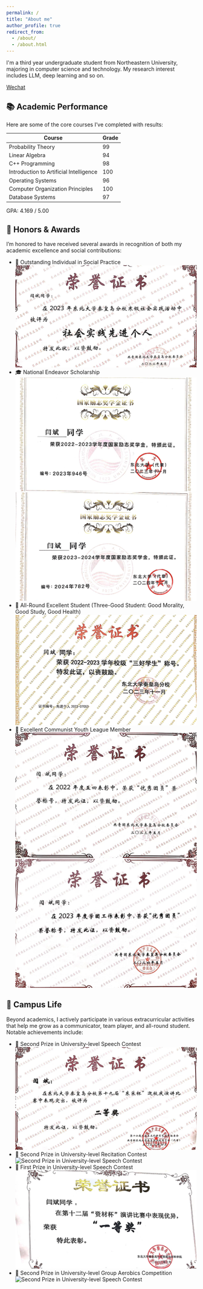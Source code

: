 ```yaml
---
permalink: /
title: "About me"
author_profile: true
redirect_from: 
  - /about/
  - /about.html
---
```


I'm a third year undergraduate student from Northeastern University, majoring in computer science and technology. My research interest includes LLM, deep learning and so on.

[Wechat](../images/Wechat.png) 

## 📚 Academic Performance

Here are some of the core courses I’ve completed with results:

| Course                          | Grade |
|---------------------------------|-------|
| Probability Theory              | 99    |
| Linear Algebra                  | 94    |
| C++ Programming                 | 98    |
| Introduction to Artificial Intelligence | 100   |
| Operating Systems               | 96    |
| Computer Organization Principles| 100   |
| Database Systems                | 97    |

GPA: 4.169 / 5.00


## 🏅 Honors & Awards

I’m honored to have received several awards in recognition of both my academic excellence and social contributions:

- 🌟 Outstanding Individual in Social Practice
    ![Second Prize in University-level Speech Contest](../images/shehuishijian.png)  
- 🎓 National Endeavor Scholarship
   ![Second Prize in University-level Speech Contest](../images/lizhijiangxuejin.png)
![Second Prize in University-level Speech Contest](../images/lizhijiangxuejin2.png) 
- 🥇 All-Round Excellent Student (Three-Good Student: Good Morality, Good Study, Good Health)
   ![Second Prize in University-level Speech Contest](../images/sanhoa.png)  
- 🏅 Excellent Communist Youth League Member 
  ![Second Prize in University-level Speech Contest](../images/youxiutuanyuan.png) 
  ![Second Prize in University-level Speech Contest](../images/youxiutuanyuan2.png) 





## 🎤 Campus Life

Beyond academics, I actively participate in various extracurricular activities that help me grow as a communicator, team player, and all-round student. Notable achievements include:

- 🥈 Second Prize in University-level Speech Contest
  ![Second Prize in University-level Speech Contest](../images/speechuniversity.png)  
- 🥈 Second Prize in University-level Recitation Contest
   ![Second Prize in University-level Speech Contest](../images/langsong.png)  
- 🥇 First Prize in University-level Speech Contest
   ![Second Prize in University-level Speech Contest](../images/yanjiang.png)  
- 🥈 Second Prize in University-level Group Aerobics Competition
   ![Second Prize in University-level Speech Contest](../images/jianmeicao.png)  


